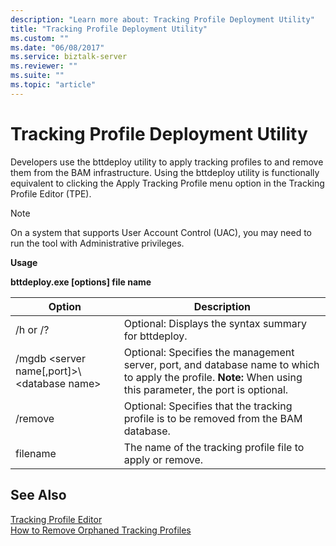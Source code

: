 ```yaml
---
description: "Learn more about: Tracking Profile Deployment Utility"
title: "Tracking Profile Deployment Utility"
ms.custom: ""
ms.date: "06/08/2017"
ms.service: biztalk-server
ms.reviewer: ""
ms.suite: ""
ms.topic: "article"
---
```

# Tracking Profile Deployment Utility
Developers use the bttdeploy utility to apply tracking profiles to and remove them from the BAM infrastructure. Using the bttdeploy utility is functionally equivalent to clicking the Apply Tracking Profile menu option in the Tracking Profile Editor (TPE).  
  
> [!NOTE]
>  On a system that supports User Account Control (UAC), you may need to run the tool with Administrative privileges.  
  
 **Usage**  
  
 **bttdeploy.exe [options] file name**  
  
|Option|Description|  
|------------|-----------------|  
|/h or /?|Optional: Displays the syntax summary for bttdeploy.|  
|/mgdb \<server name[,port]\>\\<database name\>|Optional: Specifies the management server, port, and database name to which to apply the profile. **Note:**  When using this parameter, the port is optional.|  
|/remove|Optional: Specifies that the tracking profile is to be removed from the BAM database.|  
|filename|The name of the tracking profile file to apply or remove.|  
  
## See Also  
 [Tracking Profile Editor](../core/tracking-profile-editor.md)   
 [How to Remove Orphaned Tracking Profiles](../core/how-to-remove-orphaned-tracking-profiles.md)
